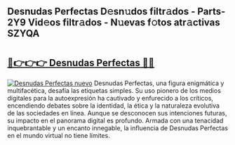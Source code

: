 ## Desnudas Perfectas D𝚎sn𝚞dos filtr𝚊dos - Parts-2Y9 Vid𝚎os filtr𝚊dos - N𝚞evas f𝚘tos atr𝚊ctivas SZYQA

# <h2><a href="http://mbctzq0.tromn.icu/?c=Desnudas+Perfectas">🔗👉👉👉 Desnudas Perfectas 🔗🔗</a></h2>

[![Desnudas Perfectas nuevo](https://i.imgur.com/pEAQMta.gif)](http://mbctzq0.tromn.icu/?c=Desnudas+Perfectas)
Desnudas Perfectas, una figura enigmática y multifacética, desafía las etiquetas simples. Su uso pionero de los medios digitales para la autoexpresión ha cautivado y enfurecido a los críticos, encendiendo debates sobre la identidad, la ética y la naturaleza evolutiva de las sociedades en línea. Aunque se desconocen sus intenciones futuras, su impacto en el panorama digital es profundo. Armada con una tenacidad inquebrantable y un encanto innegable, la influencia de Desnudas Perfectas en el mundo virtual no tiene límites.
